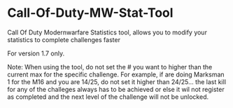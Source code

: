 Call-Of-Duty-MW-Stat-Tool
=========================

Call Of Duty Modernwarfare Statistics tool, allows you to modify your statistics to complete challenges faster

For version 1.7 only.

Note: When using the tool, do not set the # you want to higher than the current max for the specific challenge.
For example, if are doing Marksman 1 for the M16 and you are 14/25, do not set it higher than  24/25... the last kill
for any of the challeges always has to be achieved or else it wil not register as completed and the next level of
the challenge will not be unlocked.
